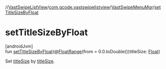 //[VastSwipeListView](../../../index.md)/[com.gcode.vastswipelistview](../index.md)/[VastSwipeMenuMgr](index.md)/[setTitleSizeByFloat](set-title-size-by-float.md)

# setTitleSizeByFloat

[androidJvm]\
fun [setTitleSizeByFloat](set-title-size-by-float.md)(@[FloatRange](https://developer.android.com/reference/kotlin/androidx/annotation/FloatRange.html)(from = 0.0.toDouble())titleSize: [Float](https://kotlinlang.org/api/latest/jvm/stdlib/kotlin/-float/index.html))

Set [titleSize](set-title-size-by-float.md) by [titleSize](set-title-size-by-float.md).
